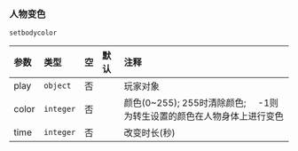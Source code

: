 ### 人物变色
`setbodycolor`

| 参数  | 类型      | 空   | 默认 | 注释                                                                     |
| :---- | :-------- | :--- | :--- | :----------------------------------------------------------------------- |
| play  | `object`  | 否   |      | 玩家对象                                                                 |
| color | `integer` | 否   |      | 颜色(0~255); 255时清除颜色;     -1则为转生设置的颜色在人物身体上进行变色 |
| time  | `integer` | 否   |      | 改变时长(秒)                                                             |

